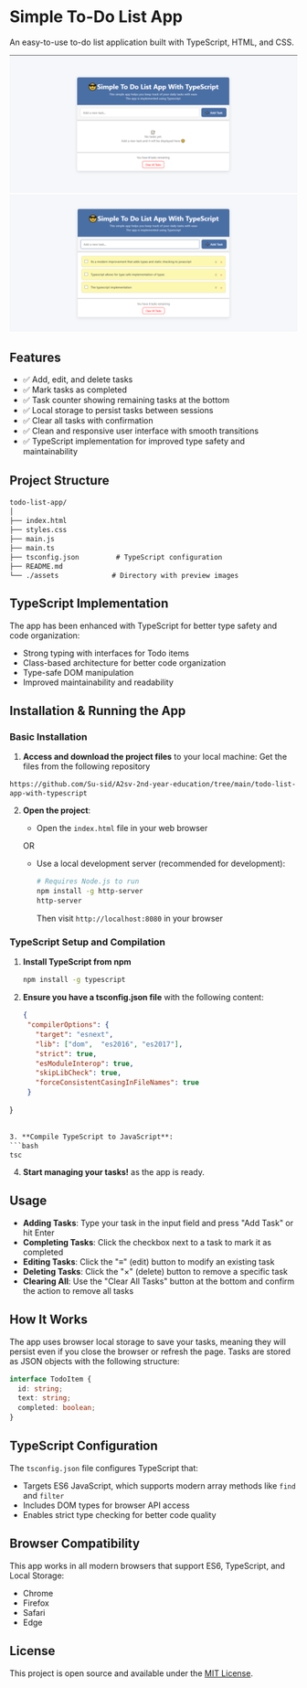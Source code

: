 # Simple To-Do List App

An easy-to-use to-do list application built with TypeScript, HTML, and CSS.

![Simple To-Do List App](assets/todo-list-app-no-task-page.jpg)
![Simple To-Do List App](assets/todo-list-app-with-task-page.jpg)

## Features

- ✅ Add, edit, and delete tasks
- ✅ Mark tasks as completed
- ✅ Task counter showing remaining tasks at the bottom
- ✅ Local storage to persist tasks between sessions
- ✅ Clear all tasks with confirmation
- ✅ Clean and responsive user interface with smooth transitions
- ✅ TypeScript implementation for improved type safety and maintainability

## Project Structure

```
todo-list-app/
│
├── index.html
├── styles.css
├── main.js               
├── main.ts              
├── tsconfig.json         # TypeScript configuration 
├── README.md
└── ./assets             # Directory with preview images
```

## TypeScript Implementation

The app has been enhanced with TypeScript for better type safety and code organization:

- Strong typing with interfaces for Todo items
- Class-based architecture for better code organization
- Type-safe DOM manipulation
- Improved maintainability and readability

## Installation & Running the App

### Basic Installation

1. **Access and download the project files** to your local machine:
   Get the files from the following repository

```
https://github.com/Su-sid/A2sv-2nd-year-education/tree/main/todo-list-app-with-typescript
```

2. **Open the project**:

   - Open the `index.html` file in your web browser

   OR

   - Use a local development server (recommended for development):
     ```bash
     # Requires Node.js to run
     npm install -g http-server
     http-server
     ```
     Then visit `http://localhost:8080` in your browser

### TypeScript Setup and Compilation

1. **Install TypeScript from npm** 
   ```bash
   npm install -g typescript
   ```

2. **Ensure you have a tsconfig.json file** with the following content:
   ```json
   {
    "compilerOptions": {
      "target": "esnext",
      "lib": ["dom",  "es2016", "es2017"],
      "strict": true,
      "esModuleInterop": true,
      "skipLibCheck": true,
      "forceConsistentCasingInFileNames": true
    }
  }
   ```

3. **Compile TypeScript to JavaScript**:
   ```bash
   tsc
   ```

4. **Start managing your tasks!** as the app is ready.

## Usage 

- **Adding Tasks**: Type your task in the input field and press "Add Task" or hit Enter
- **Completing Tasks**: Click the checkbox next to a task to mark it as completed
- **Editing Tasks**: Click the "≡" (edit) button to modify an existing task
- **Deleting Tasks**: Click the "×" (delete) button to remove a specific task
- **Clearing All**: Use the "Clear All Tasks" button at the bottom and confirm the action to remove all tasks

## How It Works

The app uses browser local storage to save your tasks, meaning they will persist even if you close the browser or refresh the page. Tasks are stored as JSON objects with the following structure:

```typescript
interface TodoItem {
  id: string;
  text: string;
  completed: boolean;
}
```

## TypeScript Configuration

The `tsconfig.json` file configures TypeScript that:
- Targets ES6 JavaScript, which supports modern array methods like `find` and `filter`
- Includes DOM types for browser API access
- Enables strict type checking for better code quality

## Browser Compatibility

This app works in all modern browsers that support ES6, TypeScript, and Local Storage:

- Chrome
- Firefox
- Safari
- Edge

## License

This project is open source and available under the [MIT License](LICENSE).
